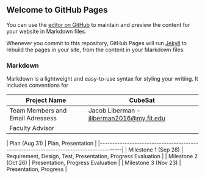 ## Welcome to GitHub Pages

You can use the [editor on GitHub](https://github.com/jacobliberman/CubeSat/edit/gh-pages/index.md) to maintain and preview the content for your website in Markdown files.

Whenever you commit to this repository, GitHub Pages will run [Jekyll](https://jekyllrb.com/) to rebuild the pages in your site, from the content in your Markdown files.

### Markdown

Markdown is a lightweight and easy-to-use syntax for styling your writing. It includes conventions for

| Project Name                      | CubeSat                                   |
|-----------------------------------|-------------------------------------------|
| Team Members and Email Adressess  | Jacob Liberman - jliberman2016@my.fit.edu |
| Faculty Advisor                   |                                           |



| Plan (Aug 31)        	| Plan, Presentation                                           	|
|---------------------------------------------------------------------------------------|
| Milestone 1 (Sep 28) 	| Requirement, Design, Test, Presentation, Progress Evaluation 	|
| Milestone 2 (Oct 26) 	| Presentation, Progress Evaluation                            	|
| Milestone 3 (Nov 23) 	| Presentation, Progress                                       	|
